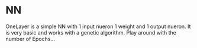 # NN
OneLayer is a simple NN with 1 input nueron 1 weight and 1 output nueron. It is very basic and works with a genetic algorithm.
Play around with the number of Epochs...
